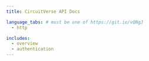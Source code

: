 ```yaml
---
title: CircuitVerse API Docs

language_tabs: # must be one of https://git.io/vQNgJ
  - http

includes:
  - overview
  - authentication
---
```

